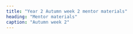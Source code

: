 ```yaml
---
title: "Year 2 Autumn week 2 mentor materials"
heading: "Mentor materials"
caption: "Autumn week 2"
---
```



